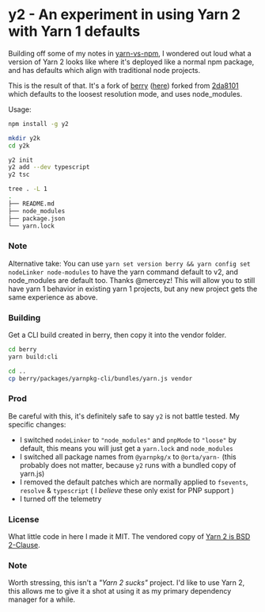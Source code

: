 # y2 - An experiment in using Yarn 2 with Yarn 1 defaults

Building off some of my notes in [yarn-vs-npm](https://orta.io/notes/js/yarn-vs-npm), I wondered out loud what a version of Yarn 2 looks like where it's deployed like a normal npm package, and has defaults which align with traditional node projects.

This is the result of that. It's a fork of [berry](https://github.com/yarnpkg/berry) ([here](https://github.com/orta/berry/tree/y2)) forked from [2da8101](https://github.com/yarnpkg/berry/commit/2da810140af64e07a7c94d368ad5c937f7373cb0) which defaults to the loosest resolution mode, and uses node_modules.

Usage: 

```sh
npm install -g y2

mkdir y2k
cd y2k

y2 init
y2 add --dev typescript
y2 tsc

tree . -L 1
.
├── README.md
├── node_modules
├── package.json
└── yarn.lock
```

### Note

Alternative take: You can use `yarn set version berry && yarn config set nodeLinker node-modules` to have the yarn command default to v2, and node_modules are default too. Thanks @merceyz! 
This will allow you to still have yarn 1 behavior in existing yarn 1 projects, but any new project gets the same experience as above.

### Building

Get a CLI build created in berry, then copy it into the vendor folder.

```sh
cd berry
yarn build:cli

cd ..
cp berry/packages/yarnpkg-cli/bundles/yarn.js vendor
```

### Prod

Be careful with this, it's definitely safe to say `y2` is not battle tested. My specific changes:

- I switched `nodeLinker` to `"node_modules"` and `pnpMode` to `"loose"` by default, this means you will just get a `yarn.lock` and `node_modules`
- I switched all package names from `@yarnpkg/x` to `@orta/yarn-` (this probably does not matter, because `y2` runs with a bundled copy of yarn.js)
- I removed the default patches which are normally applied to `fsevents`, `resolve` & `typescript` ( I _believe_ these only exist for PNP support )
- I turned off the telemetry

### License

What little code in here I made it MIT. The vendored copy of [Yarn 2 is BSD 2-Clause](https://github.com/yarnpkg/yarn/blob/master/LICENSE).

### Note

Worth stressing, this isn't a _"Yarn 2 sucks"_ project. I'd like to use Yarn 2, this allows me to give it a shot at using it as my primary dependency manager for a while.
